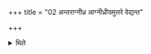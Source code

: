 +++
title = "02 अन्तराग्नीध्र आग्नीध्रीयमुत्तरे वेद्यन्त"

+++

<details><summary>थिते</summary>

2. (He piles up) the Dhiṣṇya for the Agnidhra inside the Āgnīdhra's hut' on the northern end of the altar after having left room for moving about along the north.  

[^1]: See XI.9.4.  
</details>
